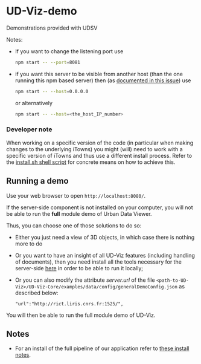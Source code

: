 # UD-Viz-demo
Demonstrations provided with UDSV


Notes:
 * If you want to change the listening port use
   ```bash
   npm start -- --port=8081
   ```
 * if you want this server to be visible from another host (than the one running this npm based server) 
   then (as [documented in this issue](https://github.com/iTowns/itowns/issues/1503)) use
   ```bash
   npm start -- --host=0.0.0.0
   ```
   or alternatively
   ```bash
   npm start -- --host=<the_host_IP_number>
   ```

### Developer note
When working on a specific version of the code (in particular when making changes to the underlying iTowns) you might (will) need to work with a specific version of iTowns and thus use a different install process. Refer to the 
[install.sh shell script](https://github.com/MEPP-team/UD-Viz/blob/0512f4eb0b2322224c1a4c332b8d74c6b0d1a3f8/UD-Viz-Core/install.sh) for concrete means on how to achieve this.

## Running a demo

Use your web browser to open
`http://localhost:8080/`.

If the server-side component is not installed on your computer, you will not be able to run the **full** module demo of Urban Data Viewer.

Thus, you can choose one of those solutions to do so:

  * Either you just need a view of 3D objects, in which case there is nothing more to do
  
  * Or you want to have an insight of all UD-Viz features (including handling of documents), then you need install all the tools necessary for the server-side [here](https://github.com/MEPP-team/RICT/tree/master/Install/Readme.md) in order to be able to run it locally;

  * Or you can also modify the attribute _server.url_ of the file `<path-to-UD-Viz>/UD-Viz-Core/examples/data/config/generalDemoConfig.json` as described below:
    ```
    "url":"http://rict.liris.cnrs.fr:1525/",
    ```
You will then be able to run the full module demo of UD-Viz.

## Notes

* For an install of the full pipeline of our application refer to
[these install notes](https://github.com/MEPP-team/RICT/tree/master/Install/Readme.md).
